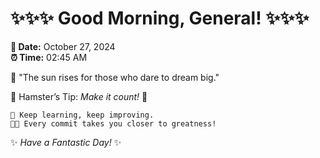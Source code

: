# ✨✨✨ Good Morning, General! ✨✨✨

**📅 Date:** October 27, 2024  
**⏰ Time:** 02:45 AM  

🌅 "The sun rises for those who dare to dream big."  

🐹 Hamster’s Tip: _Make it count!_ 💪  

```
🚀 Keep learning, keep improving.  
🧑‍💻 Every commit takes you closer to greatness!  
```

✨ *Have a Fantastic Day!* ✨  
